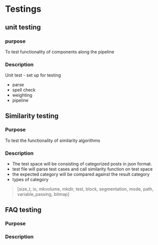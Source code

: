 # Testings
## unit testing
### purpose
To test functionality of components along the pipeline 
### Description
Unit test - set up for testing
- parse
- spell check
- weighting
- pipeline

## Similarity testing
### Purpose
To test the functionality of similarity algorithms 

### Description
- The test space will be consisting of categorized posts in json format.
- test file will parse test cases and call similarity function on test space
- the expected category will be compared against the result category 
- types of category
> [size_t, io, mkvolume, mkdir, test, block, segmentation, mode, path, variable_passing, bitmap]

## FAQ testing
### Purpose
### Description